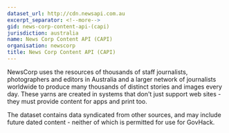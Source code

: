 ```yaml
---
dataset_url: http://cdn.newsapi.com.au
excerpt_separator: <!--more-->
gid: news-corp-content-api-(capi)
jurisdiction: australia
name: News Corp Content API (CAPI)
organisation: newscorp
title: News Corp Content API (CAPI)
---
```


NewsCorp uses the resources of thousands of staff journalists, photographers and editors in Australia and a larger network of journalists worldwide to produce many thousands of distinct stories and images every day. These yarns are created in systems that don't just support web sites - they must provide content for apps and print too.

<!--more-->

The dataset contains data syndicated from other sources, and may include future dated content - neither of which is permitted for use for GovHack.